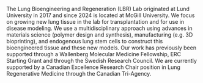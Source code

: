 The Lung Bioengineering and Regeneration (LBR) Lab originated at Lund University in 2017 and since 2024 is located at McGill University. We focus on growing new lung tissue in the lab for transplantation and for use in disease modeling. We use a multidisciplinary approach using advances in materials science (polymer design and synthesis), manufacturing (e.g. 3D bioprinting), and endogenous lung stem cells to construct this bioengineered tissue and these new models. Our work has previously been supported through a Wallenberg Molecular Medicine Fellowship, ERC Starting Grant and through the Swedish Research Council. We are currently supported by a Canadian Excellence Research Chair position in Lung Regenerative Medicine through the Canadian Tri-Agency.
